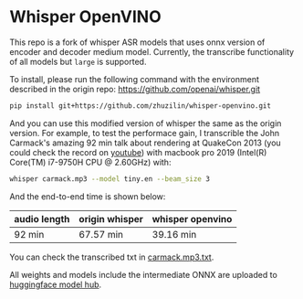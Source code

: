 # Whisper OpenVINO

This repo is a fork of whisper ASR models that uses onnx version of encoder and decoder medium model. Currently, the transcribe functionality of all models but `large` is supported.

To install, please run the following command with the environment described in the origin repo: https://github.com/openai/whisper.git

```bash
pip install git+https://github.com/zhuzilin/whisper-openvino.git
```

And you can use this modified version of whisper the same as the origin version. For example, to test the performace gain, I transcrible the John Carmack's amazing 92 min talk about rendering at QuakeCon 2013 (you could check the record on [youtube](https://www.youtube.com/watch?v=P6UKhR0T6cs)) with macbook pro 2019 (Intel(R) Core(TM) i7-9750H CPU @ 2.60GHz) with:

```bash
whisper carmack.mp3 --model tiny.en --beam_size 3
```

And the end-to-end time is shown below:

|audio length|origin whisper|whisper openvino|
|-|-|-|
|92 min|67.57 min|39.16 min|

You can check the transcribed txt in [carmack.mp3.txt](./carmack.mp3.txt).

All weights and models include the intermediate ONNX are uploaded to [huggingface model hub](https://huggingface.co/models?search=whisper-openvino).

